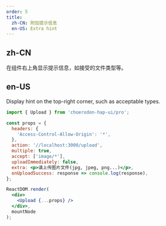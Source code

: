 ```yaml
---
order: 5
title:
  zh-CN: 附加提示信息
  en-US: Extra hint
---
```


## zh-CN

在组件右上角显示提示信息，如接受的文件类型等。

## en-US

Display hint on the top-right corner, such as acceptable types.

````jsx
import { Upload } from 'choerodon-hap-ui/pro';

const props = {
  headers: {
    'Access-Control-Allow-Origin': '*',
  },
  action: '//localhost:3000/upload',
  multiple: true,
  accept: ['image/*'],
  uploadImmediately: false,
  extra: <p>请上传图片文件(jpg, jpeg, png...)</p>,
  onUploadSuccess: response => console.log(response),
};

ReactDOM.render(
  <div>
    <Upload {...props} />
  </div>,
  mountNode
);

````
